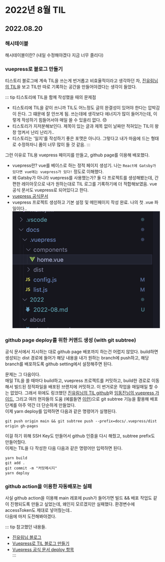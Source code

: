 # 2022년 8월 TIL

## 2022.08.20

### 해시테이블

해시테이블이란? (내일 수정해야겠다 지금 너무 졸리다)

### vuepress로 블로그 만들기

티스토리 블로그에 계속 TIL을 쓰는게 번거롭고 비효율적이라고 생각하던 차, [진유림님의 TIL](http://milooy.github.io/TIL/)을 보고 TIL만 따로 기록하는 공간을 만들어야겠다는 생각이 들었다.

::: tip 티스토리에 TIL을 함께 작성했을 때의 문제점

- 티스토리에 TIL을 같이 쓰니까 TIL도 어느정도 글의 완결성이 있어야 한다는 압박감이 든다. 그 떄문에 잘 안쓰게 됨. 쓰는데에 생각보다 에너지가 많이 들어가는데, 이렇게 작성하기 힘들어서야 매일 쓸 수 있을리 없다. 😞
- 티스토리가 지저분해보인다. 제목이 있는 글과 제목 없이 날짜만 적혀있는 TIL이 왕창 엉켜서 난리 난리가..
- 티스토리는 '일지'를 작성하기 좋은 포맷은 아니다. 그렇다고 내가 마음에 드는 형태로 수정하자니 품이 너무 많이 들 것 같음.
  :::

그런 이유로 TIL용 vuepress 페이지를 만들고, github page를 이용해 배포했다.

- vuepress란? vue를 베이스로 하는 정적 페이지 생성기. 나는 `React에 Gatsby가 있다면 vue에는 vuepress가 있다!` 정도로 이해했다.
- 왜 Gatsby가 아니라 vuepress를 사용했는가? 둘 다 프로젝트를 생성해봤는데, 간편한 레이아웃으로 내가 원하는대로 TIL 로그를 기록하기에 더 적합해보였음. vue 공식 문서도 vuepress로 되어있다고 한다.
- [vuepress 공식문서](https://vuepress.vuejs.org/)
- vuepress 프로젝트 생성하고 기본 설정 및 메인페이지 작성 완료. 나의 첫 .vue 파일이다..  
  ![220820](../../public//220820.png)

### github page deploy를 위한 커맨드 생성 (with git subtree)

공식 문서에서 지시하는 대로 github page 배포까지 하는건 어렵지 않았다. build하면 생성되는 dist 경로에 들어가 해당 내용을 내가 원하는 branch에 push하고, 해당 branch를 배포하도록 github setting에서 설정해주면 된다.

문제는 그 다음이다.  
매일 TIL을 쓸 때마다 build하고, vuepress 프로젝트를 커밋하고, build한 경로로 이동해서 빌드된 정적파일을 배포된 브랜치에 커밋하고. 이 번거로운 작업을 매일매일 할 수는 없었다.
그래서 위에도 링크했던 [진유림님의 TIL github](https://github.com/milooy/TIL)와 [임동진님의 vuepress 가이드](https://limdongjin.github.io/vuejs/vuepress/), 그리고 여러 현자들의 도움 (예를들면 [이런](https://www.three-snakes.com/git/git-subtree))으로 git subtree 기능을 활용해 배포 단계를 아주 약간 더 단순하게 만들었다.  
이제 yarn deploy를 입력하면 다음과 같은 명령어가 실행된다.

```
git push origin main && git subtree push --prefix=docs/.vuepress/dist origin gh-pages
```

이걸 하기 위해 SSH Key도 만들어서 github 인증을 다시 해줬고, subtree prefix도 만들어줬다.  
이제는 TIL을 다 작성한 다음 다음과 같은 명령어만 입력하면 된다.

```
yarn build
git add .
git commit -m "커밋메시지"
yarn deploy
```

### github action을 이용한 자동배포는 실패

사실 github action을 이용해 main 레포에 push가 들어가면 빌드 && 배포 작업도 같이 진행되도록 만들고 싶었는데, 왜인지 모르겠지만 실패했다. 환경변수에 accessToken도 제대로 넣어줬는데..  
다음에 마저 도전해봐야겠다.

::: tip 참고했던 내용들.

- [진유림님 블로그](https://milooy.wordpress.com/2020/07/28/github-actions%eb%a1%9c-vuepress-%eb%b0%b0%ed%8f%ac%ed%95%98%ea%b8%b0/)
- [Vuepress로 TIL 블로그 만들기](https://velog.io/@mulgyeol/GitHub-Actions%EB%A1%9C-Vuepress-%EB%B0%B0%ED%8F%AC%ED%95%98%EA%B8%B0)
- [Vuepress 공식 문서 deploy 항목](https://vuepress.vuejs.org/guide/deploy.html#github-pages)  
  :::
